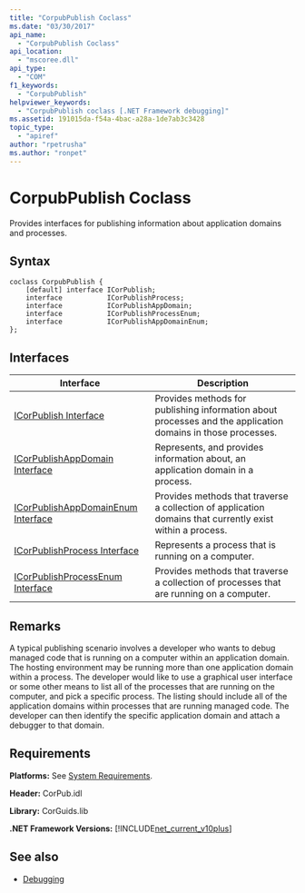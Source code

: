 ```yaml
---
title: "CorpubPublish Coclass"
ms.date: "03/30/2017"
api_name: 
  - "CorpubPublish Coclass"
api_location: 
  - "mscoree.dll"
api_type: 
  - "COM"
f1_keywords: 
  - "CorpubPublish"
helpviewer_keywords: 
  - "CorpubPublish coclass [.NET Framework debugging]"
ms.assetid: 191015da-f54a-4bac-a28a-1de7ab3c3428
topic_type: 
  - "apiref"
author: "rpetrusha"
ms.author: "ronpet"
---
```

# CorpubPublish Coclass
Provides interfaces for publishing information about application domains and processes.  
  
## Syntax  
  
```  
coclass CorpubPublish {  
    [default] interface ICorPublish;  
    interface           ICorPublishProcess;  
    interface           ICorPublishAppDomain;  
    interface           ICorPublishProcessEnum;  
    interface           ICorPublishAppDomainEnum;  
};  
```  
  
## Interfaces  
  
|Interface|Description|  
|---------------|-----------------|  
|[ICorPublish Interface](../../../../docs/framework/unmanaged-api/debugging/icorpublish-interface.md)|Provides methods for publishing information about processes and the application domains in those processes.|  
|[ICorPublishAppDomain Interface](../../../../docs/framework/unmanaged-api/debugging/icorpublishappdomain-interface.md)|Represents, and provides information about, an application domain in a process.|  
|[ICorPublishAppDomainEnum Interface](../../../../docs/framework/unmanaged-api/debugging/icorpublishappdomainenum-interface.md)|Provides methods that traverse a collection of application domains that currently exist within a process.|  
|[ICorPublishProcess Interface](../../../../docs/framework/unmanaged-api/debugging/icorpublishprocess-interface.md)|Represents a process that is running on a computer.|  
|[ICorPublishProcessEnum Interface](../../../../docs/framework/unmanaged-api/debugging/icorpublishprocessenum-interface.md)|Provides methods that traverse a collection of processes that are running on a computer.|  
  
## Remarks  
 A typical publishing scenario involves a developer who wants to debug managed code that is running on a computer within an application domain. The hosting environment may be running more than one application domain within a process. The developer would like to use a graphical user interface or some other means to list all of the processes that are running on the computer, and pick a specific process. The listing should include all of the application domains within processes that are running managed code. The developer can then identify the specific application domain and attach a debugger to that domain.  
  
## Requirements  
 **Platforms:** See [System Requirements](../../../../docs/framework/get-started/system-requirements.md).  
  
 **Header:** CorPub.idl  
  
 **Library:** CorGuids.lib  
  
 **.NET Framework Versions:**  [!INCLUDE[net_current_v10plus](../../../../includes/net-current-v10plus-md.md)]  
  
## See also

- [Debugging](../../../../docs/framework/unmanaged-api/debugging/index.md)
